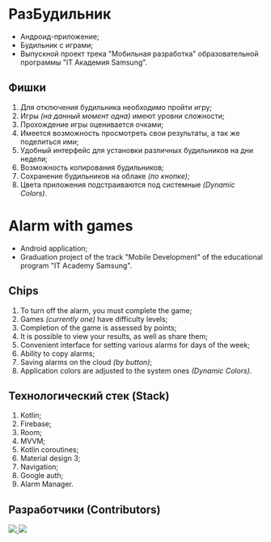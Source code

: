 # РазБудильник

- Андроид-приложение;
- Будильник с играми;
- Выпускной проект трека "Мобильная разработка" образовательной программы "IT Академия Samsung".

## Фишки

1. Для отключения будильника необходимо пройти игру;
2. Игры *(на данный момент одна)* имеют уровни сложности;
3. Прохождение игры оценивается очками;
4. Имеется возможность просмотреть свои результаты, а так же поделиться ими;
5. Удобный интерфейс для установки различных будильников на дни недели;
6. Возможность копирования будильников;
7. Сохранение будильников на облаке *(по кнопке)*;
8. Цвета приложения подстраиваются под системные *(Dynamic Colors)*.

# Alarm with games

- Android application;
- Graduation project of the track "Mobile Development" of the educational program "IT Academy Samsung".

## Chips

1. To turn off the alarm, you must complete the game;
2. Games *(currently one)* have difficulty levels;
3. Completion of the game is assessed by points;
4. It is possible to view your results, as well as share them;
5. Convenient interface for setting various alarms for days of the week;
6. Ability to copy alarms;
7. Saving alarms on the cloud *(by button)*;
8. Application colors are adjusted to the system ones *(Dynamic Colors)*.

## Технологический стек (Stack)
1. Kotlin;
2. Firebase;
3. Room;
4. MVVM;
5. Kotlin coroutines;
6. Material design 3;
7. Navigation;
8. Google auth;
9. Alarm Manager.

## Разработчики (Сontributors)
<a href="https://github.com/Gribbirg/games-alarm-app/graphs/contributors">
  <img src="https://contrib.rocks/image?repo=Gribbirg/games-alarm-app" />
  <img src="https://contrib.rocks/image?repo=IlyaPodkolzin/DevelopmentOfClientPartsOfInternetResourses" />
</a>